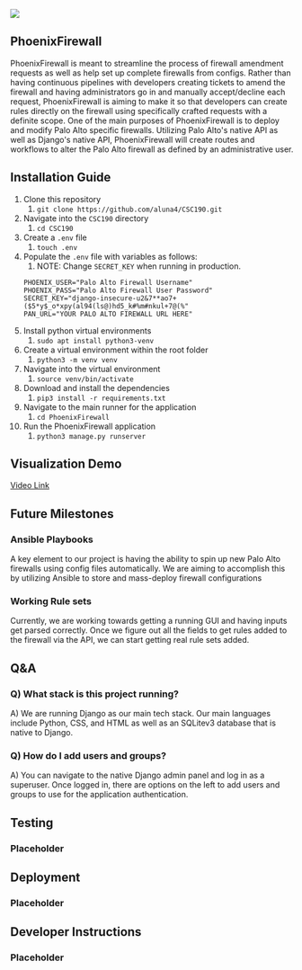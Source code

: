 ![](https://lh7-us.googleusercontent.com/Q5qISaC80enw9vhh_JmkwlelJS5Kkxu_U5Oy03W-LZ7wMiQUXAb2MhCGINlo3p8Ft8Lvy-j1uT8bh09CySWQZFcyg8GRVQoeQ3VskPOTfi_cfD356djTSzpTgreCIgoiUV_o2vDvsYpfx6o=s2048)

## PhoenixFirewall
PhoenixFirewall is meant to streamline the process of firewall amendment requests as well as help set up complete firewalls from configs. Rather than having continuous pipelines with developers creating tickets to amend the firewall and having administrators go in and manually accept/decline each request, PhoenixFirewall is aiming to make it so that developers can create rules directly on the firewall using specifically crafted requests with a definite scope. One of the main purposes of PhoenixFirewall  is to deploy and modify Palo Alto specific firewalls.  Utilizing Palo Alto's native API as well as Django's native API, PhoenixFirewall will create routes and workflows to alter the Palo Alto firewall as defined by an administrative user.

## Installation Guide
1) Clone this repository
	1) `git clone https://github.com/aluna4/CSC190.git`
2) Navigate into the `CSC190` directory
	1) `cd CSC190`
3) Create a `.env` file
	1) `touch .env`
2) Populate the `.env` file with variables as follows:
	1) NOTE: Change `SECRET_KEY` when running in production. 
   ```
   PHOENIX_USER="Palo Alto Firewall Username"
   PHOENIX_PASS="Palo Alto Firewall User Password"
   SECRET_KEY="django-insecure-u2&7**ao7+($5*y$_o*xpy(al94(ls@)hd5_k#%m#nkul+7@(%"
   PAN_URL="YOUR PALO ALTO FIREWALL URL HERE"
   ```
1) Install python virtual environments
	1) `sudo apt install python3-venv`
2) Create a virtual environment within the root folder
	1) `python3 -m venv venv`
3) Navigate into the virtual environment 
	1) `source venv/bin/activate`
4) Download and install the dependencies
	1) `pip3 install -r requirements.txt`
5) Navigate to the main runner for the application
	1) `cd PhoenixFirewall`
6) Run the PhoenixFirewall application
	1) `python3 manage.py runserver`

## Visualization Demo
[Video Link](https://www.youtube.com/shorts/pWTXqm0EDjQ)

## Future Milestones
### Ansible Playbooks
A key element to our project is having the ability to spin up new Palo Alto firewalls using config files automatically. We are aiming to accomplish this by utilizing Ansible to store and mass-deploy firewall configurations

### Working Rule sets
Currently, we are working towards getting a running GUI and having inputs get parsed correctly. Once we figure out all the fields to get rules added to the firewall via the API, we can start getting real rule sets added.

## Q&A
### Q)  What stack is this project running?
A) We are running Django as our main tech stack. Our main languages include Python, CSS, and HTML as well as an SQLitev3 database that is native to Django.

### Q) How do I add users and groups?
A) You can navigate to the native Django admin panel and log in as a superuser. Once logged in, there are options on the left to add users and groups to use for the application authentication. 

## Testing
### Placeholder

## Deployment
### Placeholder

## Developer Instructions
### Placeholder
